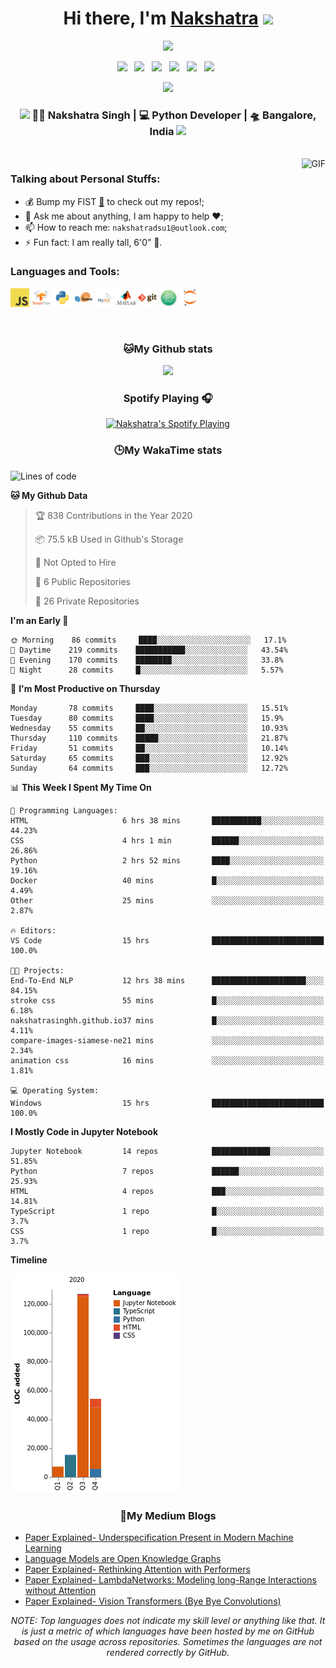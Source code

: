 <h1 align="center">
  Hi there, I'm <a href="https://nakshatrasinghh-io.vercel.app/">Nakshatra</a> <img src="https://media.giphy.com/media/hvRJCLFzcasrR4ia7z/giphy.gif" width="25px">
</h1>
<p align="center">
  <img src="https://pronoun.cyou/x/y?subject=He&object=Him&height=20"> 
</p>
<p align="center">
<a href="https://medium.com/@nakshatradsml"><img height="43" src="https://user-images.githubusercontent.com/53419293/101235833-e4e28200-36f1-11eb-9bce-8600d611c92b.png?raw=true"></a>&nbsp;&nbsp;
<a href="https://www.snapchat.com/add/nxkshxtrx.singh"><img height="43" src="https://user-images.githubusercontent.com/53419293/96713786-c41ed100-13be-11eb-9c21-f4d3b0c36220.png?raw=true"></a>&nbsp;&nbsp;
<a href="https://wa.link/8bt67v"><img height="43" src="https://user-images.githubusercontent.com/53419293/96714143-59ba6080-13bf-11eb-8f52-3123014be2da.png?raw=true"></a>&nbsp;&nbsp;
<a href="https://github.com/nakshatrasinghh"><img height="43" src="https://user-images.githubusercontent.com/53419293/96712562-f7606080-13bc-11eb-86dd-b91470be7b55.png?raw=true"></a>&nbsp;&nbsp;
<a href="https://www.buymeacoffee.com/nakshatrasinghh"><img height="43" src="https://user-images.githubusercontent.com/53419293/98197756-73c27a00-1f4d-11eb-82d8-cc5f7b613c93.jpg?raw=true"></a>&nbsp;&nbsp;
<a href="https://hub.docker.com/u/nakshatrasinghh"><img height="43" src="https://user-images.githubusercontent.com/53419293/101234679-7698c200-36e7-11eb-91b5-67f5030fb2d4.png?raw=true"></a>&nbsp;&nbsp;
</p>


<p align="center">
  <img src="https://komarev.com/ghpvc/?username=nakshatrasinghh&style=flat-square&label=Profile+Views&color=dc143c"> 
</p>

<h3 align="center">
  <img src="https://user-images.githubusercontent.com/53419293/101595809-05744a00-3a1a-11eb-9646-d90a3af2646b.png" width="30"> 🧔🏻 Nakshatra Singh | 💻 Python Developer | 🛸 Bangalore, India <img src="https://user-images.githubusercontent.com/53419293/101595809-05744a00-3a1a-11eb-9646-d90a3af2646b.png" width="30"></h3>
</h3>

<br />
<img align="right" height="275px" alt="GIF" src="https://user-images.githubusercontent.com/53419293/96843683-3a2d4180-146c-11eb-99bf-6914e7cd6ea1.PNG" />


### **Talking about Personal Stuffs:**
- 💰 Bump my FIST [👊](https://github.com/nakshatrasinghh?tab=repositories) to check out my repos!;
- 💬 Ask me about anything, I am happy to help ❤️;
- 📫 How to reach me: `nakshatradsu1@outlook.com`;
- ⚡ Fun fact: I am really tall, 6'0” 🥛.

### **Languages and Tools:**  
<code><img height="30" src="https://raw.githubusercontent.com/github/explore/80688e429a7d4ef2fca1e82350fe8e3517d3494d/topics/javascript/javascript.png"></code>
<code><img height="30" src="https://raw.githubusercontent.com/github/explore/80688e429a7d4ef2fca1e82350fe8e3517d3494d/topics/tensorflow/tensorflow.png"></code>
<code><img height="30" src="https://raw.githubusercontent.com/github/explore/80688e429a7d4ef2fca1e82350fe8e3517d3494d/topics/python/python.png"></code>
<code><img height="30" src="https://raw.githubusercontent.com/github/explore/80688e429a7d4ef2fca1e82350fe8e3517d3494d/topics/scikit-learn/scikit-learn.png"></code>
<code><img height="30" src="https://raw.githubusercontent.com/github/explore/80688e429a7d4ef2fca1e82350fe8e3517d3494d/topics/mysql/mysql.png"></code>
<code><img height="30" src="https://raw.githubusercontent.com/github/explore/80688e429a7d4ef2fca1e82350fe8e3517d3494d/topics/matlab/matlab.png"></code>
<code><img height="30" src="https://raw.githubusercontent.com/github/explore/80688e429a7d4ef2fca1e82350fe8e3517d3494d/topics/git/git.png"></code>
<code><img height="30" src="https://raw.githubusercontent.com/github/explore/80688e429a7d4ef2fca1e82350fe8e3517d3494d/topics/atom/atom.png"></code>
<code><img height="30" src="https://raw.githubusercontent.com/github/explore/80688e429a7d4ef2fca1e82350fe8e3517d3494d/topics/jupyter-notebook/jupyter-notebook.png"></code>

![]()
<h3 align="center" >
  🐱My Github stats
</h3>

<p align="center" >
<a href="https://github.com/nakshatrasinghh/github-readme-stats"> 
    <img  src="https://github-readme-stats-pvt.nakshatrasinghh.vercel.app/api?username=nakshatrasinghh&show_icons=true&theme=material-palenight&layout=compact&count_private=true"/>
  </a>
</p>

<h3 align="center">
  Spotify Playing 🎧
</h3>

<p align="center">
<a href="https://open.spotify.com/user/hg1zipyjy8g3f39jptl6ku9pa">
    <img src="https://novatorem.nakshatrasinghh.vercel.app/api/spotify-playing" alt="Nakshatra's Spotify Playing" width="380" />
  </a>
</p>

<h3 align="center" >
  🕒My WakaTime stats
</h3>

<!--START_SECTION:waka-->
![Lines of code](https://img.shields.io/badge/From%20Hello%20World%20I%27ve%20Written-413675%20lines%20of%20code-blue)

**🐱 My Github Data** 

> 🏆 838 Contributions in the Year 2020
 > 
> 📦 75.5 kB Used in Github's Storage 
 > 
> 🚫 Not Opted to Hire
 > 
> 📜 6 Public Repositories 
 > 
> 🔑 26 Private Repositories  

**I'm an Early 🐤** 

```text
🌞 Morning    86 commits     ████░░░░░░░░░░░░░░░░░░░░░   17.1% 
🌆 Daytime    219 commits    ███████████░░░░░░░░░░░░░░   43.54% 
🌃 Evening    170 commits    ████████░░░░░░░░░░░░░░░░░   33.8% 
🌙 Night      28 commits     █░░░░░░░░░░░░░░░░░░░░░░░░   5.57%

```
📅 **I'm Most Productive on Thursday** 

```text
Monday       78 commits     ████░░░░░░░░░░░░░░░░░░░░░   15.51% 
Tuesday      80 commits     ████░░░░░░░░░░░░░░░░░░░░░   15.9% 
Wednesday    55 commits     ██░░░░░░░░░░░░░░░░░░░░░░░   10.93% 
Thursday     110 commits    █████░░░░░░░░░░░░░░░░░░░░   21.87% 
Friday       51 commits     ██░░░░░░░░░░░░░░░░░░░░░░░   10.14% 
Saturday     65 commits     ███░░░░░░░░░░░░░░░░░░░░░░   12.92% 
Sunday       64 commits     ███░░░░░░░░░░░░░░░░░░░░░░   12.72%

```


📊 **This Week I Spent My Time On** 

```text
💬 Programming Languages: 
HTML                     6 hrs 38 mins       ███████████░░░░░░░░░░░░░░   44.23% 
CSS                      4 hrs 1 min         ██████░░░░░░░░░░░░░░░░░░░   26.86% 
Python                   2 hrs 52 mins       ████░░░░░░░░░░░░░░░░░░░░░   19.16% 
Docker                   40 mins             █░░░░░░░░░░░░░░░░░░░░░░░░   4.49% 
Other                    25 mins             ░░░░░░░░░░░░░░░░░░░░░░░░░   2.87%

🔥 Editors: 
VS Code                  15 hrs              █████████████████████████   100.0%

🐱‍💻 Projects: 
End-To-End NLP           12 hrs 38 mins      █████████████████████░░░░   84.15% 
stroke css               55 mins             █░░░░░░░░░░░░░░░░░░░░░░░░   6.18% 
nakshatrasinghh.github.io37 mins             █░░░░░░░░░░░░░░░░░░░░░░░░   4.11% 
compare-images-siamese-ne21 mins             ░░░░░░░░░░░░░░░░░░░░░░░░░   2.34% 
animation css            16 mins             ░░░░░░░░░░░░░░░░░░░░░░░░░   1.81%

💻 Operating System: 
Windows                  15 hrs              █████████████████████████   100.0%

```

**I Mostly Code in Jupyter Notebook** 

```text
Jupyter Notebook         14 repos            █████████████░░░░░░░░░░░░   51.85% 
Python                   7 repos             ██████░░░░░░░░░░░░░░░░░░░   25.93% 
HTML                     4 repos             ███░░░░░░░░░░░░░░░░░░░░░░   14.81% 
TypeScript               1 repo              █░░░░░░░░░░░░░░░░░░░░░░░░   3.7% 
CSS                      1 repo              █░░░░░░░░░░░░░░░░░░░░░░░░   3.7%

```


**Timeline**

![Chart not found](https://raw.githubusercontent.com/nakshatrasinghh/nakshatrasinghh/master/charts/bar_graph.png) 


<!--END_SECTION:waka-->

<h3 align="center" >
  📝My Medium Blogs
</h3>

<!-- BLOG-POST-LIST:START -->
- [Paper Explained- Underspecification Present in Modern Machine Learning](https://medium.com/analytics-vidhya/paper-explained-underspecification-present-in-modern-machine-learning-2cd59ab09560?source=rss-b0b1443ab97e------2)
- [Language Models are Open Knowledge Graphs](https://medium.com/analytics-vidhya/language-models-are-open-knowledge-graphs-17a7284ff91a?source=rss-b0b1443ab97e------2)
- [Paper Explained- Rethinking Attention with Performers](https://medium.com/analytics-vidhya/paper-explained-rethinking-attention-with-performers-b207f4bf4bc5?source=rss-b0b1443ab97e------2)
- [Paper Explained- LambdaNetworks: Modeling long-Range Interactions without Attention](https://medium.com/analytics-vidhya/lambdanetworks-modeling-long-range-interactions-without-attention-337771f42b6f?source=rss-b0b1443ab97e------2)
- [Paper Explained- Vision Transformers (Bye Bye Convolutions)](https://medium.com/analytics-vidhya/vision-transformers-bye-bye-convolutions-e929d022e4ab?source=rss-b0b1443ab97e------2)
<!-- BLOG-POST-LIST:END -->

<p align="center">
  <em>NOTE: Top languages does not indicate my skill level or anything like that. It is just a metric of which languages have been hosted by me on GitHub based on the usage across repositories. Sometimes the languages are not rendered correctly by GitHub.</em>
</p>
